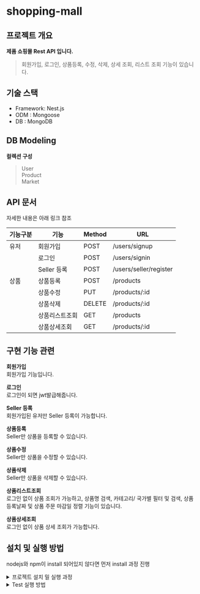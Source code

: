 # shopping-mall
## 프로젝트 개요

**제품 쇼핑몰 Rest API 입니다.**

> 회원가입, 로그인, 상품등록, 수정, 삭제, 상세 조회, 리스트 조회 기능이 있습니다.<br> 

## 기술 스택
- Framework: Nest.js
- ODM : Mongoose
- DB : MongoDB

## DB Modeling
<b>컬렉션 구성</b>
> User<br>
> Product<br>
> Market<br>



## API 문서
자세한 내용은 아래 링크 참조<br>

| 기능구분  | 기능  | Method | URL | 
| ------------- | ------------- | ------------- | ------------- | 
| 유저 | 회원가입 | POST | /users/signup  |                 
|  | 로그인 | POST | /users/signin  | 
|  | Seller 등록 | POST  | /users/seller/register  |
| 상품 |  상품등록  | POST | /products  | 
|  | 상품수정 | PUT  | /products/:id |
|  | 상품삭제 | DELETE  | /products/:id |  |
|  | 상품리스트조회 | GET  | /products |  |
|  | 상품상세조회 | GET  | /products/:id |  |


## 구현 기능 관련
<b> 회원가입 </b></br>
 회원가입 기능입니다.
 
<b> 로그인 </b></br>
 로그인이 되면 jwt발급해줍니다.

<b> Seller 등록 </b></br>
 회원가입된 유저만 Seller 등록이 가능합니다.

<b> 상품등록 </b></br>
 Seller만 상품을 등록할 수 있습니다.

<b> 상품수정 </b></br>
 Seller만 상품을 수정할 수 있습니다.

<b> 상품삭제 </b></br>
 Seller만 상품을 삭제할 수 있습니다.

<b> 상품리스트조회 </b></br>
 로그인 없이 상품 조회가 가능하고, 상품명 검색, 카테고리/ 국가별 필터 및 검색, 상품 등록날짜 및 상품 주문 마감일 정렬 기능이 있습니다.

<b> 상품상세조회 </b></br>
 로그인 없이 상품 상세 조회가 가능합니다.

## 설치 및 실행 방법
nodejs와 npm이 install 되어있지 않다면 먼저 install 과정 진행
<details>
    <summary> 프로젝트 설치 밀 실행 과정</summary>

<b>1. 프로젝트 clone 및 디렉토리 이동</b>
```bash
https://github.com/Zero-Human/shopping-mall.git

```
<b>2. .env.dev, .env.test 파일 생성</b>
```bash
MONGODB_URL=
JWT_TOKEN=
DB_USERNAME=
DB_PASSWORD=
SECRET_KEY = 
EXPIRES_IN = 
```
<b>3. node package 설치</b>
```javascript
npm install
```
<b>4. 서버 실행</b>
```javascript
npm start
```
</details>

<details>
    <summary>Test 실행 방법</summary>
    
<b>1. .env.test 파일 생성</b>
```bash
PORT=
DB_HOST=
DB_USERNAME=
DB_PASSWORD=
DB_NAME=test_commerce
DB=mysql
DB_SYNC=true
```
<b>2. test 실행</b>
```javascript
npm run test
```
</details>



